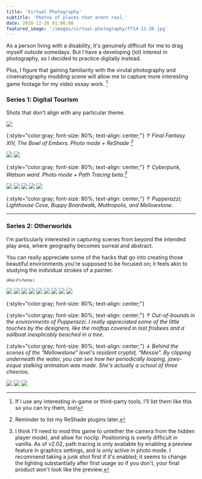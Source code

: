 ```yaml
---
title: 'Virtual Photography'
subtitle: 'Photos of places that arent real.'
date: 2020-12-26 01:00:00
featured_image: '/images/virtual-photography/ff14-11-26.jpg'
---
```

As a person living with a disability, it's genuinely difficult for me to drag myself outside somedays. But I have a developing (lol) interest in photography, so I decided to practice digitally instead.

Plus, I figure that gaining familiarity with the virutal photography and cinematography modding scene will allow me to capture more interesting game footage for my video essay work. [^1]

### Series 1: Digital Tourism
Shots that don't align with any particular theme.

![](/images/virtual-photography/ff14-11-26.jpg)

{:style="color:gray; font-size: 80%; text-align: center;"}
*↑ Final Fantasy XIV, The Bowl of Embers. Photo mode + ReShade [^2]*

<div class="gallery" data-columns="2">
	<img src="/images/virtual-photography/cyberpunk-11-29-23.png">
  <img src="/images/virtual-photography/cyberpunk-11-29-23-2.png">
</div>

{:style="color:gray; font-size: 80%; text-align: center;"}
*↑ Cyberpunk, Watson ward. Photo mode + Path Tracing beta.[^3]*

<div class="gallery" data-columns="3">
	<img src="/images/virtual-photography/pupperazzi-1-20-23.png">
  <img src="/images/virtual-photography/pupperazzi-11-27-23.png">
  <img src="/images/virtual-photography/pupperazzi-12-1-23-1.png">
  <img src="/images/virtual-photography/pupperazzi-12-1-23-2.png">
  <img src="/images/virtual-photography/pupperazzi-12-1-23-5.png">
</div>

{:style="color:gray; font-size: 80%; text-align: center;"}
*↑ Pupperazzi; Lighthouse Cove, Buppy Boardwalk, Muttropolis, and Mellowstone.*

---

### Series 2: Otherworlds

I'm particularly interested in capturing scenes from beyond the intended play area, where geography becomes surreal and abstract.

You can really appreciate some of the hacks that go into creating those beautiful environments you're supposed to be focused on; it feels akin to studying the individual strokes of a painter.

<sub><sub>(Also it's funny.)


<div class="gallery" data-columns="3">
  <img src="/images/virtual-photography/otherworlds/pupperazzi-12-1-23-4.png">
  <img src="/images/virtual-photography/otherworlds/pupperazzi-12-1-23-1.png">
	<img src="/images/virtual-photography/otherworlds/pupperazzi-mellie-scene-4.png">
  <img src="/images/virtual-photography/otherworlds/pupperazzi-12-1-23-2.png">
  <img src="/images/virtual-photography/otherworlds/pupperazzi-12-1-23-3.png">
  <img src="/images/virtual-photography/otherworlds/pupperazzi-12-1-23-8.png">
  <img src="/images/virtual-photography/otherworlds/pupperazzi-12-1-23-7.png">
  <img src="/images/virtual-photography/otherworlds/pupperazzi-12-1-23-5.png">
  <img src="/images/virtual-photography/otherworlds/pupperazzi-12-1-23-9.png">
</div>

{:style="color:gray; font-size: 80%; text-align: center;"}


{:style="color:gray; font-size: 80%; text-align: center;"}
*↑ Out-of-bounds in the environments of Pupperazzi. I really appreciated some of the little touches by the designers, like the rooftop covered in lost frisbees and a sailboat inexplicably beached in a tree.*

{:style="color:gray; font-size: 80%; text-align: center;"}
*↓ Behind the scenes of the "Mellowstone" level's resident cryptid, "Messie". By clipping underneath the water, you can see how her periodically looping, jaws-esque stalking animation was made. She's actually a school of three cheerios.*

<div class="gallery" data-columns="1">
	<img src="/images/virtual-photography/otherworlds/pupperazzi-mellie-scene-1.png">
	<img src="/images/virtual-photography/otherworlds/pupperazzi-mellie-scene-2.png">
	<img src="/images/virtual-photography/otherworlds/pupperazzi-mellie-scene-3.png">
</div>


[^1]: If I use any interesting in-game or third-party tools, I'll list them like this so you can try them, too!
[^2]: Reminder to list my ReShade plugins later.
[^3]: I think I'll need to mod this game to untether the camera from the hidden player model, and allow for noclip. Positioning is overly difficult in vanilla. As of v2.02, path tracing is only available by enabling a preview feature in graphics settings, and is only active in photo mode. I recommend taking a junk shot first if it's enabled; it seems to change the lighting substantially after first usage so if you don't, your final product won't look like the preview.
